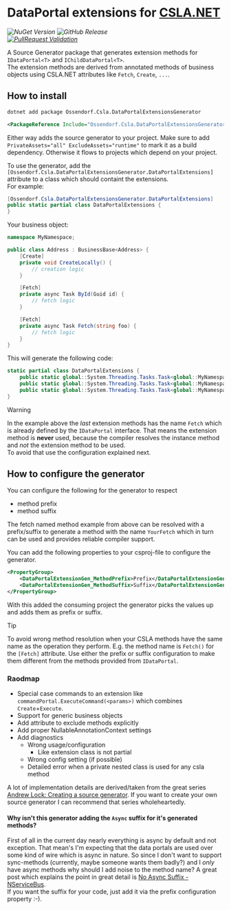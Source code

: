 # DataPortal extensions for [CSLA.NET](https://cslanet.com/)


_![NuGet Version](https://img.shields.io/nuget/v/Ossendorf.Csla.DataPortalExtensionGenerator)_
_![GitHub Release](https://img.shields.io/github/v/release/StefanOssendorf/Csla.DataPortalExtensions?include_prereleases)_  
_[![PullRequest Validation](https://github.com/StefanOssendorf/Csla.DataPortalExtensions/actions/workflows/pr-ci.yml/badge.svg?branch=master)](https://github.com/StefanOssendorf/Csla.DataPortalExtensions/actions/workflows/pr-ci.yml)_


 A Source Generator package that generates extension methods for `IDataPortal<T>` and `IChildDataPortal<T>`.  
 The extension methods are derived from annotated methods of business objects using CSLA.NET attributes like `Fetch`, `Create`, `...`.

## How to install

```bash
dotnet add package Ossendorf.Csla.DataPortalExtensionsGenerator
```
```xml
<PackageReference Include="Ossendorf.Csla.DataPortalExtensionsGenerator" Version="0.1.0-preview1" PrivateAssets="all" ExcludeAssets="runtime" />
```
Either way adds the source generator to your project. Make sure to add `PrivateAssets="all" ExcludeAssets="runtime"` to mark it as a build dependency. Otherwise it flows to projects which depend on your project.


To use the generator, add the `[Ossendorf.Csla.DataPortalExtensionsGenerator.DataPortalExtensions]` attribute to a class which should containt the extensions.  
For example:
```csharp
[Ossendorf.Csla.DataPortalExtensionsGenerator.DataPortalExtensions]
public static partial class DataPortalExtensions {
}
```
Your business object:
```csharp
namespace MyNamespace;

public class Address : BusinessBase<Address> {
    [Create]
    private void CreateLocally() {
        // creation logic
    }

    [Fetch]
    private async Task ById(Guid id) {
        // fetch logic
    }

    [Fetch]
    private async Task Fetch(string foo) {
        // fetch logic
    }
}
```

This will generate the following code:
```csharp
static partial class DataPortalExtensions {
    public static global::System.Threading.Tasks.Task<global::MyNamespace.Address> CreateLocally(this global::Csla.IDataPortal<global::MyNamespace.Address> portal) => portal.CreateAsync();
    public static global::System.Threading.Tasks.Task<global::MyNamespace.Address> ById(this global::Csla.IDataPortal<global::MyNamespace.Address> portal, global::System.Guid id) => portal.FetchAsync(id);
    public static global::System.Threading.Tasks.Task<global::MyNamespace.Address> Fetch(this global::Csla.IDataPortal<global::MyNamespace.Address> portal, string foo) => portal.FetchAsync(foo);
}
```

> [!WARNING]  
> In the example above the _last_ extension methods has the name `Fetch` which is already defined by the `IDataPortal` interface. That means the extension method is **never** used, because the compiler resolves the instance method and _not_ the extension method to be used.  
> To avoid that use the configuration explained next.

## How to configure the generator

You can configure the following for the generator to respect
* method prefix
* method suffix

The fetch named method example from above can be resolved with a prefix/suffix to generate a method with the name `YourFetch` which in turn can be used and provides reliable compiler support.

You can add the following properties to your csproj-file to configure the generator.
```xml
<PropertyGroup>
    <DataPortalExtensionGen_MethodPrefix>Prefix</DataPortalExtensionGen_MethodPrefix>
    <DataPortalExtensionGen_MethodSuffix>Suffix</DataPortalExtensionGen_MethodSuffix>
</PropertyGroup>
```

With this added the consuming project the generator picks the values up and adds them as prefix or suffix.

> [!TIP]
> To avoid wrong method resolution when your CSLA methods have the same name as the operation they perform. E.g. the method name is `Fetch()` for the `[Fetch]` attribute. Use either the prefix or suffix configuration to make them different from the methods provided from `IDataPortal`.

### Raodmap
- Special case commands to an extension like `commandPortal.ExecuteCommand(<params>)` which combines `Create`+`Execute`.
- Support for generic business objects
- Add attribute to exclude methods explicitly
- Add proper NullableAnnotationContext settings
- Add diagnostics
    - Wrong usage/configuration
        - Like extension class is not partial
    - Wrong config setting (if possible)
    - Detailed error when a private nested class is used for any csla method

A lot of implementation details are derived/taken from the great series [Andrew Lock: Creating a source generator](https://andrewlock.net/series/creating-a-source-generator/). If you want to create your own source generator I can recommend that series wholeheartedly.

#### Why isn't this generator adding the `Async` suffix for it's generated methods?
First of all in the current day nearly everything is async by default and not exception. That mean's I'm expecting that the data portals are used over some kind of wire which is async in nature. 
So since I don't want to support sync-methods (currently, maybe someone wants them badly?) and I _only_ have async methods why should I add noise to the method name?
A great post which explains the point in great detail is [No Async Suffix - NServiceBus](https://docs.particular.net/nservicebus/upgrades/5to6/async-suffix#reason-for-no-async-suffix).  
If you want the suffix for your code, just add it via the prefix configuration property :-).
